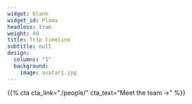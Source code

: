 ```yaml
---
widget: blank
widget_id: Plama
headless: true
weight: 40
title: Trip timeline
subtitle: null
design:
  columns: "1"
  background:
    image: avatar1.jpg
---
```


{{% cta cta_link="./people/" cta_text="Meet the team →" %}}
